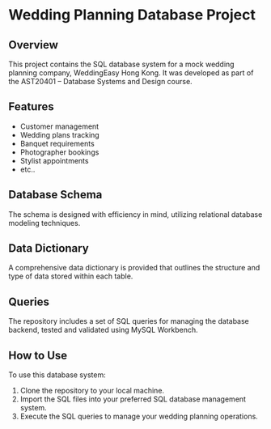 # Wedding Planning Database Project

## Overview
This project contains the SQL database system for a mock wedding planning company, WeddingEasy Hong Kong. It was developed as part of the AST20401 – Database Systems and Design course.

## Features
- Customer management
- Wedding plans tracking
- Banquet requirements
- Photographer bookings
- Stylist appointments
- etc..

## Database Schema
The schema is designed with efficiency in mind, utilizing relational database modeling techniques.

## Data Dictionary
A comprehensive data dictionary is provided that outlines the structure and type of data stored within each table.

## Queries
The repository includes a set of SQL queries for managing the database backend, tested and validated using MySQL Workbench.

## How to Use
To use this database system:
1. Clone the repository to your local machine.
2. Import the SQL files into your preferred SQL database management system.
3. Execute the SQL queries to manage your wedding planning operations.
